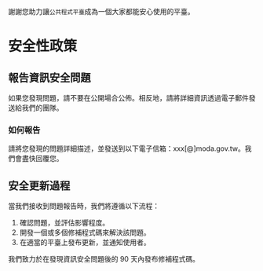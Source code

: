 謝謝您助力讓`公共程式平臺`成為一個大家都能安心使用的平臺。

# 安全性政策

## 報告資訊安全問題

如果您發現問題，請不要在公開場合公佈。相反地，請將詳細資訊透過電子郵件發送給我們的團隊。

### 如何報告

請將您發現的問題詳細描述，並發送到以下電子信箱：xxx[@]moda.gov.tw。我們會盡快回覆您。

## 安全更新過程

當我們接收到問題報告時，我們將遵循以下流程：

1. 確認問題，並評估影響程度。
2. 開發一個或多個修補程式碼來解決該問題。
3. 在適當的平臺上發布更新，並通知使用者。

我們致力於在發現資訊安全問題後的 90 天內發布修補程式碼。
